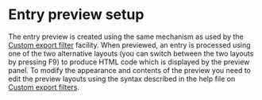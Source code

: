 # Entry preview setup

The entry preview is created using the same mechanism as used by the [Custom export filter](../import-export/customexports.md) facility. When previewed, an entry is processed using one of the two alternative layouts \(you can switch between the two layouts by pressing F9\) to produce HTML code which is displayed by the preview panel. To modify the appearance and contents of the preview you need to edit the preview layouts using the syntax described in the help file on [Custom export filters](../import-export/customexports.md).

